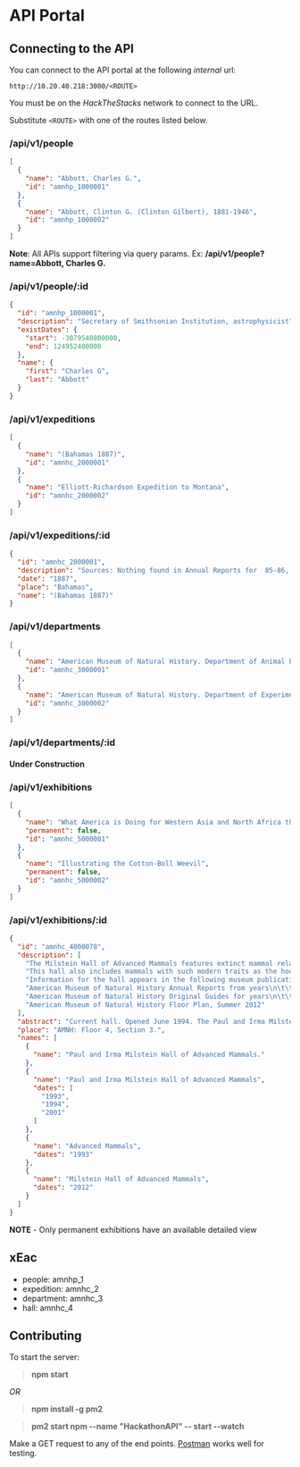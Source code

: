 # API Portal

## Connecting to the API

You can connect to the API portal at the following *internal* url:

    http://10.20.40.218:3000/<ROUTE>

You must be on the *HackTheStacks* network to connect to the URL.

Substitute `<ROUTE>` with one of the routes listed below.

### /api/v1/people
```json
[
  {
    "name": "Abbott, Charles G.",
    "id": "amnhp_1000001"
  },
  {
    "name": "Abbott, Clinton G. (Clinton Gilbert), 1881-1946",
    "id": "amnhp_1000002"
  }
]
```
**Note**: All APIs support filtering via query params. Ex:
**/api/v1/people?name=Abbott, Charles G.**

### /api/v1/people/:id
```json
{
  "id": "amnhp_1000001",
  "description": "Secretary of Smithsonian Institution, astrophysicist",
  "existDates": {
    "start": -3079540800000,
    "end": 124952400000
  },
  "name": {
    "first": "Charles G",
    "last": "Abbott"
  }
}
```

### /api/v1/expeditions
```json
[
  {
    "name": "(Bahamas 1887)",
    "id": "amnhc_2000001"
  },
  {
    "name": "Elliott-Richardson Expedition to Montana",
    "id": "amnhc_2000002"
  }
]
```

### /api/v1/expeditions/:id
```json
{
  "id": "amnhc_2000001",
  "description": "Sources: Nothing found in Annual Reports for  85-86, 86-87, 87-88; nor in Library Exped. Vertical files.  Only reference is in this spreadsheet",
  "date": "1887",
  "place": "Bahamas",
  "name": "(Bahamas 1887)"
}
```

### /api/v1/departments
```json
[
  {
    "name": "American Museum of Natural History. Department of Animal Behavior",
    "id": "amnhc_3000001"
  },
  {
    "name": "American Museum of Natural History. Department of Experimental Biology",
    "id": "amnhc_3000002"
  }
]
```

### /api/v1/departments/:id
#### Under Construction

### /api/v1/exhibitions
```json
[
  {
    "name": "What America is Doing for Western Asia and North Africa through the Syrian Protestant College",
    "permanent": false,
    "id": "amnhc_5000001"
  },
  {
    "name": "Illustrating the Cotton-Boll Weevil",
    "permanent": false,
    "id": "amnhc_5000002"
  }
]
```

### /api/v1/exhibitions/:id
```json
{
  "id": "amnhc_4000078",
  "description": [
    "The Milstein Hall of Advanced Mammals features extinct mammal relatives such as mammoths, mastodons, saber-toothed cats, camels, and giant ground sloths, which roamed North America until about 10,000 years ago. These species became extinct, possibly due to climate changes at the end of the last ice age, hunting by humans, and infectious disease.",
    "This hall also includes mammals with such modern traits as the hoof, a stirrup-shaped ear bone, and eye sockets near the snout, as well as traits found in primitive mammals: the synapsid opening in the skull, three middle ear bones, and the placenta. Among the animals represented are bats, rodents, rabbits, cats, seals, bears, primates, deer, horses, whales, and elephants. (source: AMNH website, accessed October 18, 2016)",
    "Information for the hall appears in the following museum publications:",
    "American Museum of Natural History Annual Reports from years\n\t\t\t\t\t1993 (page 81); 1994 (page 5)",
    "American Museum of Natural History Original Guides for years\n\t\t\t\t\t1993 (page 50); \n\t\t\t\t\t2001 (page 50)",
    "American Museum of Natural History Floor Plan, Summer 2012"
  ],
  "abstract": "Current hall. Opened June 1994. The Paul and Irma Milstein Hall of Advanced Mammals is one of two halls in the Lila Acheson Wallace Wing of Mammals and Their Extinct Relatives, which together tell of the great diversification and sudden extinctions of this group of animals. The roots of the mammalian line reach back almost 300 million years, but the mammals featured in this hall, including both primitive and advanced species, arose after the extinction of the non-avian dinosaurs.",
  "place": "AMNH: Floor 4, Section 3.",
  "names": [
    {
      "name": "Paul and Irma Milstein Hall of Advanced Mammals."
    },
    {
      "name": "Paul and Irma Milstein Hall of Advanced Mammals",
      "dates": [
        "1993",
        "1994",
        "2001"
      ]
    },
    {
      "name": "Advanced Mammals",
      "dates": "1993"
    },
    {
      "name": "Milstein Hall of Advanced Mammals",
      "dates": "2012"
    }
  ]
}
```
**NOTE** - Only permanent exhibitions have an available detailed view

## xEac

- people: amnhp_1
- expedition: amnhc_2
- department: amnhc_3
- hall: amnhc_4

## Contributing
To start the server:

> **npm start**

*OR*

> **npm install -g pm2**

> **pm2 start npm --name "HackathonAPI" -- start --watch**

Make a GET request to any of the end points.
[Postman](https://www.getpostman.com/) works well for testing.

